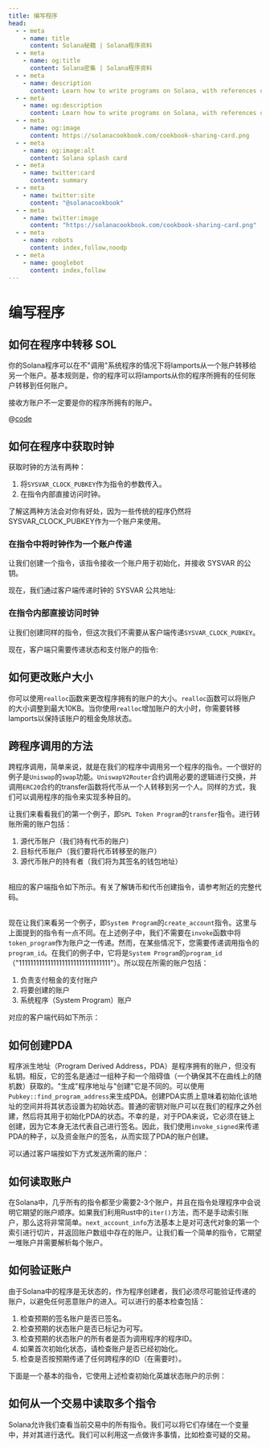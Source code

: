 ```yaml
---
title: 编写程序
head:
  - - meta
    - name: title
      content: Solana秘籍 | Solana程序资料
  - - meta
    - name: og:title
      content: Solana密集 | Solana程序资料
  - - meta
    - name: description
      content: Learn how to write programs on Solana, with references on cross program invocation, reading accounts, and more
  - - meta
    - name: og:description
      content: Learn how to write programs on Solana, with references on cross program invocation, reading accounts, and more
  - - meta
    - name: og:image
      content: https://solanacookbook.com/cookbook-sharing-card.png
  - - meta
    - name: og:image:alt
      content: Solana splash card
  - - meta
    - name: twitter:card
      content: summary
  - - meta
    - name: twitter:site
      content: "@solanacookbook"
  - - meta
    - name: twitter:image
      content: "https://solanacookbook.com/cookbook-sharing-card.png"
  - - meta
    - name: robots
      content: index,follow,noodp
  - - meta
    - name: googlebot
      content: index,follow
---
```


# 编写程序

## 如何在程序中转移 SOL 

你的Solana程序可以在不"调用"系统程序的情况下将lamports从一个账户转移给另一个账户。基本规则是，你的程序可以将lamports从你的程序所拥有的任何账户转移到任何账户。

接收方账户不一定要是你的程序所拥有的账户。

<CodeGroup>
  <CodeGroupItem title="Program">

@[code](@/code/programs/transferring-lamports/transferring-lamports.rs)

  </CodeGroupItem>
</CodeGroup>

## 如何在程序中获取时钟

获取时钟的方法有两种：

1. 将`SYSVAR_CLOCK_PUBKEY`作为指令的参数传入。
2. 在指令内部直接访问时钟。

了解这两种方法会对你有好处，因为一些传统的程序仍然将SYSVAR_CLOCK_PUBKEY作为一个账户来使用。

### 在指令中将时钟作为一个账户传递

让我们创建一个指令，该指令接收一个账户用于初始化，并接收 SYSVAR 的公钥。

<SolanaCodeGroup>
  <SolanaCodeGroupItem title="Rust" active>

  <template v-slot:default>

@[code](@/code/programs/get-clock/method-one/program/src/lib.rs)

  </template>

  <template v-slot:preview>

@[code](@/code/programs/get-clock/method-one/program/src/lib.preview.rs)

  </template>

  </SolanaCodeGroupItem>
</SolanaCodeGroup>

现在，我们通过客户端传递时钟的 SYSVAR 公共地址:

<SolanaCodeGroup>
  <SolanaCodeGroupItem title="TS" active>

  <template v-slot:default>

@[code](@/code/programs/get-clock/method-one/client/main.en.ts)

  </template>

  <template v-slot:preview>

@[code](@/code/programs/get-clock/method-one/client/main.preview.en.ts)

  </template>

  </SolanaCodeGroupItem>
</SolanaCodeGroup>

### 在指令内部直接访问时钟

让我们创建同样的指令，但这次我们不需要从客户端传递`SYSVAR_CLOCK_PUBKEY`。

<SolanaCodeGroup>
  <SolanaCodeGroupItem title="Rust" active>

  <template v-slot:default>

@[code](@/code/programs/get-clock/method-two/program/src/lib.rs)

  </template>

  <template v-slot:preview>

@[code](@/code/programs/get-clock/method-two/program/src/lib.preview.rs)

  </template>

  </SolanaCodeGroupItem>
</SolanaCodeGroup>

现在，客户端只需要传递状态和支付账户的指令:

<SolanaCodeGroup>
  <SolanaCodeGroupItem title="TS" active>

  <template v-slot:default>

@[code](@/code/programs/get-clock/method-two/client/main.en.ts)

  </template>

  <template v-slot:preview>

@[code](@/code/programs/get-clock/method-two/client/main.preview.en.ts)

  </template>

  </SolanaCodeGroupItem>
</SolanaCodeGroup>

## 如何更改账户大小

你可以使用`realloc`函数来更改程序拥有的账户的大小。`realloc`函数可以将账户的大小调整到最大10KB。当你使用`realloc`增加账户的大小时，你需要转移lamports以保持该账户的租金免除状态。

<SolanaCodeGroup>
  <SolanaCodeGroupItem title="Rust" active>

  <template v-slot:default>

@[code](@/code/programs/realloc/realloc.en.rs)

  </template>

  <template v-slot:preview>

@[code](@/code/programs/realloc/realloc.preview.en.rs)

  </template>

  </SolanaCodeGroupItem>
</SolanaCodeGroup>

## 跨程序调用的方法

跨程序调用，简单来说，就是在我们的程序中调用另一个程序的指令。一个很好的例子是`Uniswap`的`swap`功能。`UniswapV2Router`合约调用必要的逻辑进行交换，并调用`ERC20`合约的transfer函数将代币从一个人转移到另一个人。同样的方式，我们可以调用程序的指令来实现多种目的。

让我们来看看我们的第一个例子，即`SPL Token Program`的`transfer`指令。进行转账所需的账户包括：

1. 源代币账户（我们持有代币的账户）
2. 目标代币账户（我们要将代币转移至的账户）
3. 源代币账户的持有者（我们将为其签名的钱包地址）

<SolanaCodeGroup>
  <SolanaCodeGroupItem title="Rust" active>

  <template v-slot:default>

@[code](@/code/programs/cpi-transfer/program/src/lib.rs)

  </template>

  <template v-slot:preview>

@[code](@/code/programs/cpi-transfer/program/src/lib.preview.rs)

  </template>

  </SolanaCodeGroupItem>
</SolanaCodeGroup>
<br />
相应的客户端指令如下所示。有关了解铸币和代币创建指令，请参考附近的完整代码。
<br />
<br />
<SolanaCodeGroup>
  <SolanaCodeGroupItem title="TS" active>

  <template v-slot:default>

@[code](@/code/programs/cpi-transfer/client/main.en.ts)

  </template>

  <template v-slot:preview>

@[code](@/code/programs/cpi-transfer/client/main.preview.en.ts)

  </template>

  </SolanaCodeGroupItem>
</SolanaCodeGroup>

现在让我们来看另一个例子，即`System Program`的`create_account`指令。这里与上面提到的指令有一点不同。在上述例子中，我们不需要在`invoke`函数中将`token_program`作为账户之一传递。然而，在某些情况下，您需要传递调用指令的`program_id`。在我们的例子中，它将是`System Program`的`program_id`（"11111111111111111111111111111111"）。所以现在所需的账户包括：

1.  负责支付租金的支付账户
2. 将要创建的账户
3. 系统程序（System Program）账户

<SolanaCodeGroup>
  <SolanaCodeGroupItem title="Rust" active>

  <template v-slot:default>

@[code](@/code/programs/cpi-transfer/program-system/src/lib.rs)

  </template>

  <template v-slot:preview>

@[code](@/code/programs/cpi-transfer/program-system/src/lib.preview.rs)

  </template>

  </SolanaCodeGroupItem>
</SolanaCodeGroup>

对应的客户端代码如下所示：

<SolanaCodeGroup>
  <SolanaCodeGroupItem title="TS" active>

  <template v-slot:default>

@[code](@/code/programs/cpi-transfer/client-system/main.en.ts)

  </template>

  <template v-slot:preview>

@[code](@/code/programs/cpi-transfer/client-system/main.preview.en.ts)

  </template>

  </SolanaCodeGroupItem>
</SolanaCodeGroup>

## 如何创建PDA

程序派生地址（Program Derived Address，PDA）是程序拥有的账户，但没有私钥。相反，它的签名是通过一组种子和一个阻碍值（一个确保其不在曲线上的随机数）获取的。"生成"程序地址与"创建"它是不同的。可以使用`Pubkey::find_program_address`来生成PDA。创建PDA实质上意味着初始化该地址的空间并将其状态设置为初始状态。普通的密钥对账户可以在我们的程序之外创建，然后将其用于初始化PDA的状态。不幸的是，对于PDA来说，它必须在链上创建，因为它本身无法代表自己进行签名。因此，我们使用`invoke_signed`来传递PDA的种子，以及资金账户的签名，从而实现了PDA的账户创建。

<SolanaCodeGroup>
  <SolanaCodeGroupItem title="Rust" active>

  <template v-slot:default>

@[code](@/code/programs/create-pda/program/src/lib.rs)

  </template>

  <template v-slot:preview>

@[code](@/code/programs/create-pda/program/src/lib.preview.rs)

  </template>

  </SolanaCodeGroupItem>
</SolanaCodeGroup>

可以通过客户端按如下方式发送所需的账户：

<SolanaCodeGroup>
  <SolanaCodeGroupItem title="TS" active>

  <template v-slot:default>

@[code](@/code/programs/create-pda/client/main.en.ts)

  </template>

  <template v-slot:preview>

@[code](@/code/programs/create-pda/client/main.preview.en.ts)

  </template>

  </SolanaCodeGroupItem>
</SolanaCodeGroup>

## 如何读取账户

在Solana中，几乎所有的指令都至少需要2-3个账户，并且在指令处理程序中会说明它期望的账户顺序。如果我们利用Rust中的`iter()`方法，而不是手动索引账户，那么这将非常简单。`next_account_info`方法基本上是对可迭代对象的第一个索引进行切片，并返回账户数组中存在的账户。让我们看一个简单的指令，它期望一堆账户并需要解析每个账户。

<SolanaCodeGroup>
  <SolanaCodeGroupItem title="Rust" active>

  <template v-slot:default>

@[code](@/code/programs/read-account/program/src/lib.rs)

  </template>

  <template v-slot:preview>

@[code](@/code/programs/read-account/program/src/lib.preview.rs)

  </template>

  </SolanaCodeGroupItem>
</SolanaCodeGroup>

## 如何验证账户

由于Solana中的程序是无状态的，作为程序创建者，我们必须尽可能验证传递的账户，以避免任何恶意账户的进入。可以进行的基本检查包括：

1. 检查预期的签名账户是否已签名。
2. 检查预期的状态账户是否已标记为可写。
3. 检查预期的状态账户的所有者是否为调用程序的程序ID。
4. 如果首次初始化状态，请检查账户是否已经初始化。
5. 检查是否按预期传递了任何跨程序的ID（在需要时）。

下面是一个基本的指令，它使用上述检查初始化英雄状态账户的示例：

<SolanaCodeGroup>
  <SolanaCodeGroupItem title="Rust" active>

  <template v-slot:default>

@[code](@/code/programs/verify-account/program/src/lib.rs)

  </template>

  <template v-slot:preview>

@[code](@/code/programs/verify-account/program/src/lib.preview.rs)

  </template>

  </SolanaCodeGroupItem>
</SolanaCodeGroup>

## 如何从一个交易中读取多个指令 

Solana允许我们查看当前交易中的所有指令。我们可以将它们存储在一个变量中，并对其进行迭代。我们可以利用这一点做许多事情，比如检查可疑的交易。

<SolanaCodeGroup>
  <SolanaCodeGroupItem title="Rust" active>

  <template v-slot:default>

@[code](@/code/programs/read-multiple-instructions/program/lib.rs)

  </template>

  <template v-slot:preview>
  
@[code](@/code/programs/read-multiple-instructions/program/lib.preview.rs)

  </template>

  </SolanaCodeGroupItem>
</SolanaCodeGroup>
